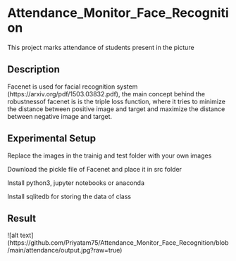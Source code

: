 # Attendance_Monitor_Face_Recognition
This project marks attendance of students present in the picture 
<h2> Description </h2>
<p>Facenet is used for facial recognition system (https://arxiv.org/pdf/1503.03832.pdf), the main concept behind the robustnessof facenet is is the triple loss function, where it tries to minimize the distance between positive image and target and maximize the distance between negative image and target.</p>

<h2> Experimental Setup </h2>
<p> Replace the images in the trainig and test folder with your own images</p>
<p> Download the pickle file of Facenet and place it in src folder</p>
<p> Install python3, jupyter notebooks or anaconda </p>
<p> Install sqlitedb for storing the data of class</p>

<h2> Result </h2>
![alt text](https://github.com/Priyatam75/Attendance_Monitor_Face_Recognition/blob/main/attendance/output.jpg?raw=true)
